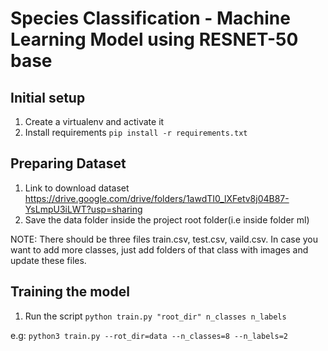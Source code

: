 # Species Classification - Machine Learning Model using RESNET-50 base

## Initial setup
1. Create a virtualenv and activate it
2. Install requirements
`pip install -r requirements.txt`

## Preparing Dataset
1. Link to download dataset
https://drive.google.com/drive/folders/1awdTI0_lXFetv8j04B87-YsLmpU3iLWT?usp=sharing
2. Save the data folder inside the project root folder(i.e inside folder ml)

NOTE: There should be three files train.csv, test.csv, vaild.csv. In case you want to add more classes, just add folders of that class with images and update these files.

## Training the model
1. Run the script
`python train.py "root_dir" n_classes n_labels`

e.g:
`python3 train.py --rot_dir=data --n_classes=8 --n_labels=2`
